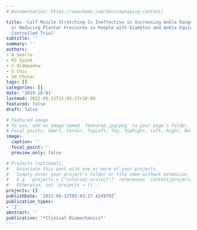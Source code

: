 ```yaml
---
# Documentation: https://wowchemy.com/docs/managing-content/

title: 'Calf Muscle Stretching Is Ineffective in Increasing Ankle Range of Motion
  or Reducing Plantar Pressures in People with Diabetes and Ankle Equinus: A Randomised
  Controlled Trial'
subtitle: ''
summary: ''
authors:
- A Searle
- MJ Spink
- C Oldmeadow
- S Chiu
- VH Chuter
tags: []
categories: []
date: '2019-10-01'
lastmod: 2022-08-12T15:03:27+10:00
featured: false
draft: false

# Featured image
# To use, add an image named `featured.jpg/png` to your page's folder.
# Focal points: Smart, Center, TopLeft, Top, TopRight, Left, Right, BottomLeft, Bottom, BottomRight.
image:
  caption: ''
  focal_point: ''
  preview_only: false

# Projects (optional).
#   Associate this post with one or more of your projects.
#   Simply enter your project's folder or file name without extension.
#   E.g. `projects = ["internal-project"]` references `content/project/deep-learning/index.md`.
#   Otherwise, set `projects = []`.
projects: []
publishDate: '2022-08-12T05:03:27.424979Z'
publication_types:
- '2'
abstract: ''
publication: '*Clinical Biomechanics*'
---
```

